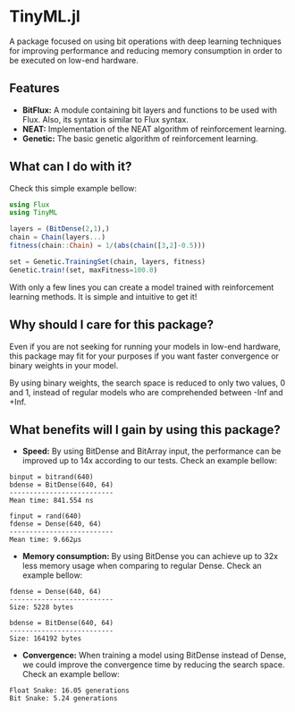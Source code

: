 # TinyML.jl
A package focused on using bit operations with deep learning techniques for improving performance and reducing memory consumption in order to be executed on low-end hardware.

## Features
* **BitFlux:** A module containing bit layers and functions to be used with Flux. Also, its syntax is similar to Flux syntax.
* **NEAT:** Implementation of the NEAT algorithm of reinforcement learning.
* **Genetic:** The basic genetic algorithm of reinforcement learning.

## What can I do with it?
Check this simple example bellow:
```julia
using Flux
using TinyML

layers = (BitDense(2,1),)
chain = Chain(layers...)
fitness(chain::Chain) = 1/(abs(chain([3,2]-0.5)))

set = Genetic.TrainingSet(chain, layers, fitness)
Genetic.train!(set, maxFitness=100.0)
```
With only a few lines you can create a model trained with reinforcement learning methods. It is simple and intuitive to get it!

## Why should I care for this package?
Even if you are not seeking for running your models in low-end hardware, this package may fit for your purposes if you want faster convergence or binary weights in your model.

By using binary weights, the search space is reduced to only two values, 0 and 1, instead of regular models who are comprehended between -Inf and +Inf.

## What benefits will I gain by using this package?
* **Speed:** By using BitDense and BitArray input, the performance can be improved up to 14x according to our tests. Check an example bellow:
```
binput = bitrand(640)
bdense = BitDense(640, 64)
--------------------------
Mean time: 841.554 ns

finput = rand(640)
fdense = Dense(640, 64)
--------------------------
Mean time: 9.662μs
```
* **Memory consumption:** By using BitDense you can achieve up to 32x less memory usage when comparing to regular Dense. Check an example bellow:
```
fdense = Dense(640, 64)
--------------------------
Size: 5228 bytes

bdense = BitDense(640, 64)
--------------------------
Size: 164192 bytes
```
* **Convergence:** When training a model using BitDense instead of Dense, we could improve the convergence time by reducing the search space. Check an example bellow:
```
Float Snake: 16.05 generations
Bit Snake: 5.24 generations
```